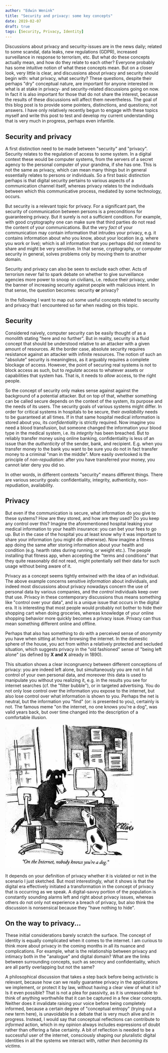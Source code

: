```yaml
---
author: "Edwin Wenink"
title: "Security and privacy: some key concepts"
date: 2019-02-07
draft: true
tags: [Security, Privacy, Identity]
---
```


Discussions about privacy and security-issues are in the news daily; related to some scandal, data leaks, new regulations (GDPR), increased surveillance in response to terrorism, etc. 
But what do these concepts actually mean, and how do they relate to each other? 
Everyone probably has some intuitive notion of what these concepts mean.
But on a closer look, very little is clear, and discussions about privacy and security should begin with: what privacy, what security?
These questions, despite their perhaps "dry" conceptual nature, are important for anyone interested in what is at stake in privacy- and security-related discussions going on now. 
In fact it is also important for those that do not share the interest, because the results of these discussions will affect them nevertheless.
The goal of this blog post is to provide some pointers, distinctions, and questions; not answers. I have only relatively recently begun to engage with these topics myself and write this post to test and develop my current understanding that is very much in progress, perhaps even infantile.

## Security and privacy

A first distinction need to be made between "security" and "privacy".
Security relates to the regulation of access to some system. 
In a digital context these would be computer systems, from the servers of a secret agency to the personal computer of your grandma, if she has one.
This is not the same as privacy, which can mean many things but in general essentially relates to persons or individuals. So a first basic distinction perhaps is that digital security pertains to various aspects of a communication channel itself, whereas privacy relates to the individuals between which this communicative process, mediated by some technology, occurs.

But security is a relevant topic for privacy. For a significant part, the security of communication between persons is a preconditions for guaranteeing privacy. 
But it surely is not a sufficient condition. 
For example, with good cryptography one can make sure that third parties do not read the content of your communications. But the very *fact* of your communication may contain information that intrudes your privacy, e.g. it contains information about who you know, about your location (e.g. where you work or live); which is all information that you perhaps did not intend to share and might be very sensitive.
In that sense, cryptography, or computer security in general, solves problems only by moving them to another domain.

Security and privacy can also be seen to exclude each other.
Acts of terrorism never fail to spark debate on whether to give surveillance agencies more power to snoop on civilians, i.e. reduce their privacy, under the banner of increasing security against people with malicious intent. 
In that sense, the question becomes: security **or** privacy?

In the following I want to map out some useful concepts related to security and privacy that I encountered so far when reading on this topic.


## Security

Considered naively, computer security can be easily thought of as a monolith stating "here and no further".
But in reality, security is a fluid concept that should be understood relative to an attacker with a given amount of resources. 
At the border case, absolute security requires resistance against an attacker with infinite resources. 
The notion of such an "absolute" security is meaningless, as it arguably requires a complete blockage of access. 
However, the point of securing real systems is not to block access as such, but to *regulate* access to whatever assets or capabilities that system has.
That is, it needs to *allow* access, to the right people.

So the concept of security only makes sense against against the background of a potential attacker.
But on top of that, whether something can be called secure depends on the context of the system, its purpose and the needs of its users. 
The security goals of various systems might differ. 
In order for critical systems in hospitals to be secure, their *availability* needs to be guaranteed at all times. If in that same hospital medical information is stored about you, its *confidentiality* is strictly required. Now imagine you need a blood transfusion, but someone changed the information your blood type in the medical system, i.e. its *integrity* has been breached. 
But to reliably transfer money using online banking, confidentiality is less of an issue than the *authenticity* of the sender, bank, and recipient. E.g. when you transfer money to the bank you want to be sure you do not in fact transfer money to a criminal "man in the middle". 
More easily overlooked is the principle of *non-repudiation*: after you have transferred your money, you cannot later deny you did so.

In other words, in different contexts "security" means different things. 
There are various security goals: confidentiality, integrity, authenticity, non-repudiation, availability.

## Privacy

But even if the communication is secure, what information do you give to these systems? 
How are they stored, and how are they used? Do you keep any control over this?
Imagine the aforementioned hospital leaking your medical information to your health insurance: you can bet your fees to go up. But in the case of the hospital you at least know why it was important to share your information (you might die otherwise). Now imagine a fitness app doing the same after storing information about your health and condition (e.g. hearth rates during running, or weight etc.). The people installing that fitness app, when accepting the "terms and conditions" that they quite reasonably did not read, might potentially sell their data for such usage without being aware of it.

Privacy as a concept seems tightly entwined with the idea of an individual. 
The above example concerns sensitive *information* about individuals, and indeed most discussions about privacy nowadays concern the use of personal data by various companies, and the *control* individuals keep over that use. Privacy in these contemporary discussions thus means something like "control over your data", and is a unique issue that occurs in the digital era. It is interesting that most people would probably not bother to hide their shopping cart when doing groceries, whereas knowledge of your online shopping behavior more quickly becomes a privacy issue. 
Privacy can thus mean something different online and offline.

Perhaps that also has something to do with a perceived sense of *anonymity* you have when sitting at home browsing the internet. In the domestic sphere of the house, you act from within a relatively protected and secluded situation, which suggests privacy in the "old fashioned" sense of "being left alone" (as defined by **X and X** already in 1890). 

This situation shows a clear incongruency between different conceptions of privacy: you are indeed left alone, but simultaneously you are not in full control of your own personal data, and moreover this data is used to manipulate you without you realizing it, e.g. in the results you see for internet searches (cf. the "filter bubble"), or in targeted advertising. You do not only lose control over the information you expose to the internet, but also lose control over what information is shown to you. Perhaps the net is neutral, but the information you "find" (or: is presented to you), certainly is not. 
The famous meme "on the internet, no one knows you're a dog", was valid years back, but over time changed into the description of a comfortable illusion.

![Strip by Peter Steiner](../../static/images/20-blog/internet_dog.jpg)

It depends on your definition of privacy whether it is violated or not in the scenario I just sketched.
But most interestingly, what it shows is that the digital era effectively initiated a transformation in the concept of privacy that is occurring as we speak.
A digital-savvy portion of the population is constantly sounding alarms left and right about privacy issues, whereas others do not only not experience a breach of privacy, but also think the discussion is nonsensical because they "have nothing to hide".

## On the way to privacy...

These initial considerations barely scratch the surface.
The concept of identity is equally complicated when it comes to the internet.
I am curious to think more about privacy in the coming months in all its nuance and complications. For example, what is the relationship between privacy and intimacy both in the "analogue" and digital domain? What are the links between surrounding concepts, such as secrecy and confidentiality, which are all partly overlapping but not the same?

A philosophical discussion that takes a step back before being activistic is relevant, because how can we really guarantee privacy in the applications we implement, or protect it by law, without having a clear view of what it is? Is it even possible?
That is not a plea for passivity, as it is unreasonable to think of anything worthwhile that it can be captured in a few clear concepts. 
Neither does it invalidate raising your voice before being completely informed, because a certain degree of "conceptual entropy" (trying out a new term here), is unavoidable in a debate that is very much alive and in progress.
Instead, I would say that conceptual reflections can contribute to *informed* action, which in my opinion always includes expressions of doubt rather than offering a false certainty.
A bit of reflection is needed to be a successful user of the internet, consciously shaping our pluralistic digital identities in all the systems we interact with, *rather then becoming its victims*.
